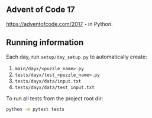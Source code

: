 ## Advent of Code 17

https://adventofcode.com/2017 - in Python.


## Running information

Each day, run `setup/day_setup.py` to automatically create:

1. `main/dayx/<puzzle_name>.py`
2. `tests/dayx/test_<puzzle_name>.py`
3. `tests/dayx/data/input.txt`
4. `tests/dayx/data/test_input.txt`

To run all tests from the project root dir:

```bash
python -m pytest tests
```
